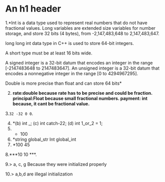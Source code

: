 An h1 header
============

1.*Int is a data type used to represent real numbers that do not have fractional values. 
Long variables are extended size variables for number storage, and store 32 bits (4 bytes), 
from -2,147,483,648 to 2,147,483,647.

long long int data type in C++ is used to store 64-bit integers.

A short type must be at least 16 bits wide. 

A signed integer is a 32-bit datum that encodes an integer in the range 
[-2147483648 to 2147483647]. An unsigned integer is a 32-bit datum that 
encodes a nonnegative integer in the range [0 to 4294967295].

Double is more precise than float and can store 64 bits* 

2. **rate:double because rate has to be precise and could be fraction.
principal:Float because small fractional numbers.
payment: int because, it cant be fractional value.**

3.`32 -32 0 0`. 

4. *(b) int _; (c) int catch-22; (d) int 1_or_2 = 1;
5. * 100
6. *string global_str Int global_int
7. *100 45


8.***10 10 ***.

9.> a, c, g Because they were initialized properly

10.> a,b,d are illegal initialization
